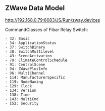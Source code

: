 ZWave Data Model
----------------

http://192.168.0.79:8083/JS/Run/zway.devices

CommandClasses of Fibar Relay Switch: 

	- 32: Basic
	- 34: ApplicationStatus
	- 37: SwitchBinary
	- 38: SwitchMultilevel
	- 43: SceneActivation
	- 70: ClimateControlSchedule
	- 91: CentralScene
	- 94: ZWavePlusInfo
	- 96: MultiChannel
	- 114: ManufacturerSpecific
	- 119: NodeNaming
	- 129: Clock
	- 134: Version
	- 138: Time
	- 143: MultiCmd
	- 152: Security
